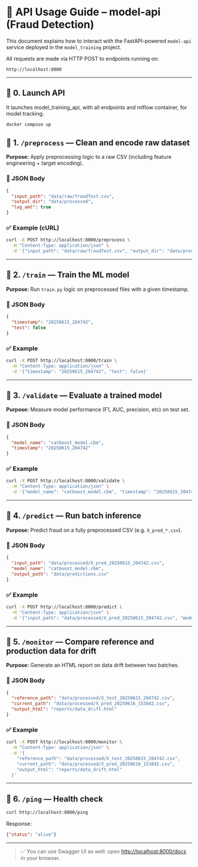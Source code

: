 # 📘 API Usage Guide – model-api (Fraud Detection)

This document explains how to interact with the FastAPI-powered `model-api` service deployed in the `model_training` project.

All requests are made via HTTP POST to endpoints running on:

```
http://localhost:8000
```

---
## 🔹 0. Launch API

It launches model_training_api, with all endpoints and mlflow container, for model tracking.
```bash
docker compose up
```

## 🔹 1. `/preprocess` — Clean and encode raw dataset

**Purpose:** Apply preprocessing logic to a raw CSV (including feature engineering + target encoding).

### 🔸 JSON Body

```json
{
  "input_path": "data/raw/fraudTest.csv",
  "output_dir": "data/processed",
  "log_amt": true
}
```

### ✅ Example (cURL)

```bash
curl -X POST http://localhost:8000/preprocess \
  -H "Content-Type: application/json" \
  -d '{"input_path": "data/raw/fraudTest.csv", "output_dir": "data/processed", "log_amt": true}'
```

---

## 🔹 2. `/train` — Train the ML model

**Purpose:** Run `train.py` logic on preprocessed files with a given timestamp.

### 🔸 JSON Body

```json
{
  "timestamp": "20250615_204742",
  "test": false
}
```

### ✅ Example

```bash
curl -X POST http://localhost:8000/train \
  -H "Content-Type: application/json" \
  -d '{"timestamp": "20250615_204742", "test": false}'
```

---

## 🔹 3. `/validate` — Evaluate a trained model

**Purpose:** Measure model performance (F1, AUC, precision, etc) on test set.

### 🔸 JSON Body

```json
{
  "model_name": "catboost_model.cbm",
  "timestamp": "20250615_204742"
}
```

### ✅ Example

```bash
curl -X POST http://localhost:8000/validate \
  -H "Content-Type: application/json" \
  -d '{"model_name": "catboost_model.cbm", "timestamp": "20250615_204742"}'
```

---

## 🔹 4. `/predict` — Run batch inference

**Purpose:** Predict fraud on a fully preprocessed CSV (e.g. `X_pred_*.csv`).

### 🔸 JSON Body

```json
{
  "input_path": "data/processed/X_pred_20250615_204742.csv",
  "model_name": "catboost_model.cbm",
  "output_path": "data/predictions.csv"
}
```

### ✅ Example

```bash
curl -X POST http://localhost:8000/predict \
  -H "Content-Type: application/json" \
  -d '{"input_path": "data/processed/X_pred_20250615_204742.csv", "model_name": "catboost_model.cbm", "output_path": "data/predictions.csv"}'
```

---

## 🔹 5. `/monitor` — Compare reference and production data for drift

**Purpose:** Generate an HTML report on data drift between two batches.

### 🔸 JSON Body

```json
{
  "reference_path": "data/processed/X_test_20250615_204742.csv",
  "current_path": "data/processed/X_pred_20250616_153842.csv",
  "output_html": "reports/data_drift.html"
}
```

### ✅ Example

```bash
curl -X POST http://localhost:8000/monitor \
  -H "Content-Type: application/json" \
  -d '{
    "reference_path": "data/processed/X_test_20250615_204742.csv",
    "current_path": "data/processed/X_pred_20250616_153842.csv",
    "output_html": "reports/data_drift.html"
  }'
```

---

## 🔹 6. `/ping` — Health check

```bash
curl http://localhost:8000/ping
```

Response:

```json
{"status": "alive"}
```

---

> ✅ You can use Swagger UI as well: open [http://localhost:8000/docs](http://localhost:8000/docs) in your browser.